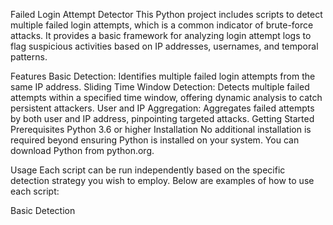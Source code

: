 Failed Login Attempt Detector
This Python project includes scripts to detect multiple failed login attempts, which is a common indicator of brute-force attacks. It provides a basic framework for analyzing login attempt logs to flag suspicious activities based on IP addresses, usernames, and temporal patterns.

Features
Basic Detection: Identifies multiple failed login attempts from the same IP address.
Sliding Time Window Detection: Detects multiple failed attempts within a specified time window, offering dynamic analysis to catch persistent attackers.
User and IP Aggregation: Aggregates failed attempts by both user and IP address, pinpointing targeted attacks.
Getting Started
Prerequisites
Python 3.6 or higher
Installation
No additional installation is required beyond ensuring Python is installed on your system. You can download Python from python.org.

Usage
Each script can be run independently based on the specific detection strategy you wish to employ. Below are examples of how to use each script:

Basic Detection